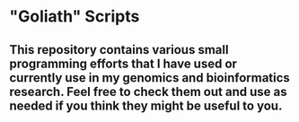 # "Goliath" Scripts
## This repository contains various small programming efforts that I have used or currently use in my genomics and bioinformatics research. Feel free to check them out and use as needed if you think they might be useful to you.
